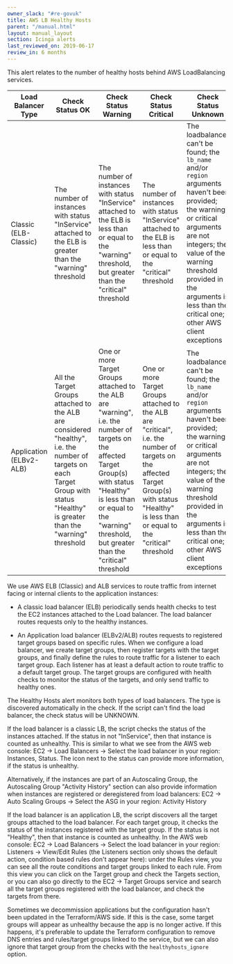 ```yaml
---
owner_slack: "#re-govuk"
title: AWS LB Healthy Hosts
parent: "/manual.html"
layout: manual_layout
section: Icinga alerts
last_reviewed_on: 2019-06-17
review_in: 6 months
---
```


This alert relates to the number of healthy hosts behind AWS LoadBalancing services. 

Load Balancer Type|Check Status OK|Check Status Warning|Check Status Critical|Check Status Unknown
------------------|---------------|--------------------|---------------------|--------------------
Classic (ELB-Classic)|The number of instances with status "InService" attached to the ELB is greater than the "warning" threshold|The number of instances with status "InService" attached to the ELB is less than or equal to the "warning" threshold, but greater than the "critical" threshold|The number of instances with status "InService" attached to the ELB is less than or equal to the "critical" threshold|The loadbalancer can't be found; the `lb_name` and/or `region` arguments haven't been provided; the warning or critical arguments are not integers; the value of the warning threshold provided in the arguments is less than the critical one; other AWS client exceptions
Application (ELBv2-ALB)|All the Target Groups attached to the ALB are considered "healthy", i.e. the number of targets on each Target Group with status "Healthy" is greater than the "warning" threshold|One or more Target Groups attached to the ALB are "warning", i.e. the number of targets on the affected Target Group(s) with status "Healthy" is less than or equal to the "warning" threshold, but greater than the "critical" threshold|One or more Target Groups attached to the ALB are "critical", i.e. the number of targets on the affected Target Group(s) with status "Healthy" is less than or equal to the "critical" threshold|The loadbalancer can't be found; the `lb_name` and/or `region` arguments haven't been provided; the warning or critical arguments are not integers; the value of the warning threshold provided in the arguments is less than the critical one; other AWS client exceptions


We use AWS ELB (Classic) and ALB services to route traffic from internet facing or internal clients to the application instances:

- A classic load balancer (ELB) periodically sends health checks to test the EC2 instances attached to the Load balancer. The load balancer routes requests only to the healthy instances.

- An Application load balancer (ELBv2/ALB) routes requests to registered target groups based on specific rules. When we configure a load balancer, we create target groups, then register targets with the target groups, and finally define the rules to route traffic for a listener to each target group. Each listener has at least a default action to route traffic to a default target group. The target groups are configured with health checks to monitor the status of the targets, and only send traffic to healthy ones.

The Healthy Hosts alert monitors both types of load balancers. The type is discovered automatically in the check. If the script can't find the load balancer, the check status will be UNKNOWN.

If the load balancer is a classic LB, the script checks the status of the instances attached. If the status in not "InService", then that instance is counted as unhealthy. This is similar to what we see from the AWS web console: EC2 -> Load Balancers -> Select the load balancer in your region: Instances, Status. The icon next to the status can provide more information, if the status is unhealthy.

Alternatively, if the instances are part of an Autoscaling Group, the Autoscaling Group "Activity History" section can also provide information when instances are registered or deregistered from load balancers: EC2 -> Auto Scaling Groups -> Select the ASG in your region: Activity History

If the load balancer is an application LB, the script discovers all the target groups attached to the load balancer. For each target group, it checks the status of the instances registered with the target group. If the status is not "Healthy", then that instance is counted as unhealthy. In the AWS web console: EC2 -> Load Balancers -> Select the load balancer in your region: Listeners -> View/Edit Rules (the Listeners section only shows the default action, condition based rules don't appear here): under the Rules view, you can see all the route conditions and target groups linked to each rule. From this view you can click on the Target group and check the Targets section, or you can also go directly to the EC2 -> Target Groups service and search all the target groups registered with the load balancer, and check the targets from there.

Sometimes we decommission applications but the configuration hasn't been updated in the Terraform/AWS side. If this is the case, some target groups will appear as unhealthy because the app is no longer active. If this happens, it's preferable to update the Terraform configuration to remove DNS entries and rules/target groups linked to the service, but we can also ignore that target group from the checks with the `healthyhosts_ignore` option.


